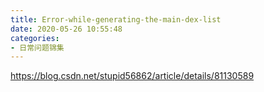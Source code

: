 ```yaml
---
title: Error-while-generating-the-main-dex-list
date: 2020-05-26 10:55:48
categories:
- 日常问题锦集
---
```

https://blog.csdn.net/stupid56862/article/details/81130589
